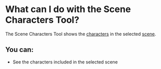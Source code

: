 # What can I do with the Scene Characters Tool?

The Scene Characters Tool shows the [characters](/What%20is/a%20Character.md) in the selected [scene](/What%20is/a%20Scene.md).

## You can:
 
 - See the characters included in the selected scene